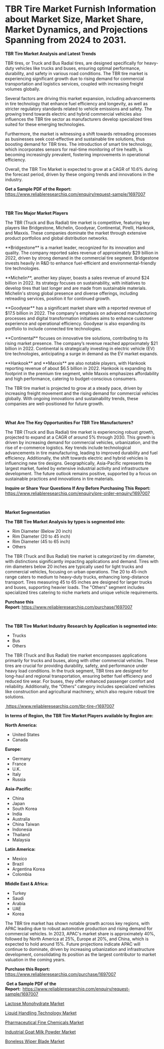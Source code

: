 <p><h1>TBR Tire Market Furnish Information about Market Size, Market Share, Market Dynamics, and Projections Spanning from 2024 to 2031.</h1></p><p><strong>TBR Tire Market Analysis and Latest Trends</strong></p>
<p><p>TBR tires, or Truck and Bus Radial tires, are designed specifically for heavy-duty vehicles like trucks and buses, ensuring optimal performance, durability, and safety in various road conditions. The TBR tire market is experiencing significant growth due to rising demand for commercial transportation and logistics services, coupled with increasing freight volumes globally. </p><p>Several factors are driving this market expansion, including advancements in tire technology that enhance fuel efficiency and longevity, as well as stricter regulatory standards related to vehicle emissions and safety. The growing trend towards electric and hybrid commercial vehicles also influences the TBR tire sector as manufacturers develop specialized tires suited for these emerging technologies.</p><p>Furthermore, the market is witnessing a shift towards retreading processes as businesses seek cost-effective and sustainable tire solutions, thus boosting demand for TBR tires. The introduction of smart tire technology, which incorporates sensors for real-time monitoring of tire health, is becoming increasingly prevalent, fostering improvements in operational efficiency.</p><p>Overall, the TBR Tire Market is expected to grow at a CAGR of 10.6% during the forecast period, driven by these ongoing trends and innovations in the industry.</p></p>
<p><strong>Get a Sample PDF of the Report:&nbsp;</strong> <a href="https://www.reliableresearchiq.com/enquiry/request-sample/1697007?utm_campaign=1141&utm_medium=2&utm_source=Github&utm_content=ia&utm_term=02112024&utm_id=tbr-tire">https://www.reliableresearchiq.com/enquiry/request-sample/1697007</a></p>
<p>&nbsp;</p>
<p><strong>TBR Tire Major Market Players</strong></p>
<p><p>The TBR (Truck and Bus Radial) tire market is competitive, featuring key players like Bridgestone, Michelin, Goodyear, Continental, Pirelli, Hankook, and Maxxis. These companies dominate the market through extensive product portfolios and global distribution networks.</p><p>**Bridgestone** is a market leader, recognized for its innovation and quality. The company reported sales revenue of approximately $29 billion in 2022, driven by strong demand in the commercial tire segment. Bridgestone invests heavily in R&D to enhance fuel-efficient and environmental-friendly tire technologies.</p><p>**Michelin**, another key player, boasts a sales revenue of around $24 billion in 2022. Its strategy focuses on sustainability, with initiatives to develop tires that last longer and are made from sustainable materials. Michelin's strong global presence and diverse offerings, including retreading services, position it for continued growth.</p><p>**Goodyear** has a significant market share with a reported revenue of $17.5 billion in 2022. The company's emphasis on advanced manufacturing processes and digital transformation initiatives aims to enhance customer experience and operational efficiency. Goodyear is also expanding its portfolio to include connected tire technologies.</p><p>**Continental** focuses on innovative tire solutions, contributing to its rising market presence. The company’s revenue reached approximately $21 billion in 2022. Continental is strategically investing in electric vehicle (EV) tire technologies, anticipating a surge in demand as the EV market expands.</p><p>**Hankook** and **Maxxis** are also notable players, with Hankook reporting revenue of about $6.5 billion in 2022. Hankook is expanding its footprint in the premium tire segment, while Maxxis emphasizes affordability and high performance, catering to budget-conscious consumers.</p><p>The TBR tire market is projected to grow at a steady pace, driven by increasing freight movement and the rising demand for commercial vehicles globally. With ongoing innovations and sustainability trends, these companies are well-positioned for future growth.</p></p>
<p>&nbsp;</p>
<p><strong>What Are The Key Opportunities For TBR Tire Manufacturers?</strong></p>
<p><p>The TBR (Truck and Bus Radial) tire market is experiencing robust growth, projected to expand at a CAGR of around 5% through 2030. This growth is driven by increasing demand for commercial vehicles, urbanization, and the rise of e-commerce logistics. Key trends include technological advancements in tire manufacturing, leading to improved durability and fuel efficiency. Additionally, the shift towards electric and hybrid vehicles is influencing new tire designs. Geographically, Asia-Pacific represents the largest market, fueled by extensive industrial activity and infrastructure development. The future outlook remains positive, supported by a focus on sustainable practices and innovations in tire materials.</p></p>
<p><strong>Inquire or Share Your Questions If Any Before Purchasing This Report:</strong> <a href="https://www.reliableresearchiq.com/enquiry/pre-order-enquiry/1697007?utm_campaign=1141&utm_medium=2&utm_source=Github&utm_content=ia&utm_term=02112024&utm_id=tbr-tire">https://www.reliableresearchiq.com/enquiry/pre-order-enquiry/1697007</a></p>
<p>&nbsp;</p>
<p><strong>Market Segmentation</strong></p>
<p><strong>The TBR Tire Market Analysis by types is segmented into:</strong></p>
<p><ul><li>Rim Diameter (Below 20 inch)</li><li>Rim Diameter (20 to 45 inch)</li><li>Rim Diameter (45 to 65 inch)</li><li>Others</li></ul></p>
<p><p>The TBR (Truck and Bus Radial) tire market is categorized by rim diameter, with distinctions significantly impacting applications and demand. Tires with rim diameters below 20 inches are typically used for light trucks and commercial vehicles, focusing on urban operations. The 20 to 45-inch range caters to medium to heavy-duty trucks, enhancing long-distance transport. Tires measuring 45 to 65 inches are designed for larger trucks and buses, supporting heavier loads. The "Others" segment includes specialized tires catering to niche markets and unique vehicle requirements.</p></p>
<p><strong>Purchase this Report:&nbsp;</strong><a href="https://www.reliableresearchiq.com/purchase/1697007?utm_campaign=1141&utm_medium=2&utm_source=Github&utm_content=ia&utm_term=02112024&utm_id=tbr-tire">https://www.reliableresearchiq.com/purchase/1697007</a></p>
<p>&nbsp;</p>
<p><strong>The TBR Tire Market Industry Research by Application is segmented into:</strong></p>
<p><ul><li>Trucks</li><li>Bus</li><li>Others</li></ul></p>
<p><p>The TBR (Truck and Bus Radial) tire market encompasses applications primarily for trucks and buses, along with other commercial vehicles. These tires are crucial for providing durability, safety, and performance under heavy load conditions. In the truck segment, TBR tires are designed for long-haul and regional transportation, ensuring better fuel efficiency and reduced tire wear. For buses, they offer enhanced passenger comfort and reliability. Additionally, the “Others” category includes specialized vehicles like construction and agricultural machinery, which also require robust tire solutions.</p></p>
<p><a href="https://www.reliableresearchiq.com/tbr-tire-r1697007?utm_campaign=1141&utm_medium=2&utm_source=Github&utm_content=ia&utm_term=02112024&utm_id=tbr-tire">&nbsp;https://www.reliableresearchiq.com/tbr-tire-r1697007</a></p>
<p><strong>In terms of Region, the TBR Tire Market Players available by Region are:</strong></p>
<p>
    <p> <strong> North America: </strong>
        <ul>
            <li>United States</li>
            <li>Canada</li>
        </ul>
        </p> 
    <p> <strong> Europe: </strong>
        <ul>
            <li>Germany</li>
            <li>France</li>
            <li>U.K.</li>
            <li>Italy</li>
            <li>Russia</li>
        </ul>
        </p> 
    <p> <strong> Asia-Pacific: </strong>
        <ul>
            <li>China</li>
            <li>Japan</li>
            <li>South Korea</li>
            <li>India</li>
            <li>Australia</li>
            <li>China Taiwan</li>
            <li>Indonesia</li>
            <li>Thailand</li>
            <li>Malaysia</li>
        </ul>
        </p> 
    <p> <strong> Latin America: </strong>
        <ul>
            <li>Mexico</li>
            <li>Brazil</li>
            <li>Argentina Korea</li>
            <li>Colombia</li>
        </ul>
        </p> 
    <p> <strong> Middle East & Africa: </strong>
        <ul>
            <li>Turkey</li>
            <li>Saudi</li>
            <li>Arabia</li>
            <li>UAE</li>
            <li>Korea</li>
        </ul>
    </p>
    </p>
<p><p>The TBR tire market has shown notable growth across key regions, with APAC leading due to robust automotive production and rising demand for commercial vehicles. In 2023, APAC's market share is approximately 40%, followed by North America at 25%, Europe at 20%, and China, which is expected to hold around 15%. Future projections indicate APAC will continue to dominate, driven by increasing urbanization and infrastructure development, consolidating its position as the largest contributor to market valuation in the coming years.</p></p>
<p><strong>Purchase this Report: </strong><a href="https://www.reliableresearchiq.com/purchase/1697007?utm_campaign=1141&utm_medium=2&utm_source=Github&utm_content=ia&utm_term=02112024&utm_id=tbr-tire">https://www.reliableresearchiq.com/purchase/1697007</a></p>
<p>&nbsp;<strong>Get a Sample PDF of the Report:&nbsp;&nbsp;</strong><a href="https://www.reliableresearchiq.com/enquiry/request-sample/1697007?utm_campaign=1141&utm_medium=2&utm_source=Github&utm_content=ia&utm_term=02112024&utm_id=tbr-tire">https://www.reliableresearchiq.com/enquiry/request-sample/1697007</a></p>
<p><strong></strong></p>
<p><p><a href="https://www.linkedin.com/pulse/emerging-trends-lactose-monohydrate-market-global-outlook-future-sllac?utm_campaign=1141&utm_medium=2&utm_source=Github&utm_content=ia&utm_term=02112024&utm_id=tbr-tire">Lactose Monohydrate Market</a></p><p><a href="https://issuu.com/reportprime-2/docs/liquid-handling-technology-market-s_a78b91382c223c?utm_campaign=1141&utm_medium=2&utm_source=Github&utm_content=ia&utm_term=02112024&utm_id=tbr-tire">Liquid Handling Technology Market</a></p><p><a href="https://issuu.com/reportprime-2/docs/pharmaceutical-fine-chemicals-marke_ec0f10644a66da?utm_campaign=1141&utm_medium=2&utm_source=Github&utm_content=ia&utm_term=02112024&utm_id=tbr-tire">Pharmaceutical Fine Chemicals Market</a></p><p><a href="https://www.linkedin.com/pulse/industrial-goat-milk-powder-market-innovations-trends-comprehensive-4rbbf?utm_campaign=1141&utm_medium=2&utm_source=Github&utm_content=ia&utm_term=02112024&utm_id=tbr-tire">Industrial Goat Milk Powder Market</a></p><p><a href="https://github.com/juniordelafrance/Market-Research-Report-List-5/blob/main/boneless-wiper-blade-market.md?utm_campaign=1141&utm_medium=2&utm_source=Github&utm_content=ia&utm_term=02112024&utm_id=tbr-tire">Boneless Wiper Blade Market</a></p></p>